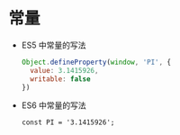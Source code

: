 常量
===

- ES5 中常量的写法

  ```javascript
  Object.defineProperty(window, 'PI', {
    value: 3.1415926,
    writable: false
  })
  ```

- ES6 中常量的写法

  `const PI = '3.1415926';`
  